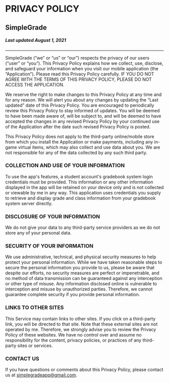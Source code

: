 # PRIVACY POLICY

## SimpleGrade
##### Last updated August 1, 2021
---

SimpleGrade (“we” or “us” or “our”) respects the privacy of our users (“user” or “you”). This Privacy Policy explains how we collect, use, disclose, and safeguard your information when you visit our mobile application (the “Application”).   Please read this Privacy Policy carefully.  IF YOU DO NOT AGREE WITH THE TERMS OF THIS PRIVACY POLICY, PLEASE DO NOT ACCESS THE APPLICATION. 

We reserve the right to make changes to this Privacy Policy at any time and for any reason.  We will alert you about any changes by updating the “Last updated” date of this Privacy Policy.  You are encouraged to periodically review this Privacy Policy to stay informed of updates. You will be deemed to have been made aware of, will be subject to, and will be deemed to have accepted the changes in any revised Privacy Policy by your continued use of the Application after the date such revised Privacy Policy is posted.  

This Privacy Policy does not apply to the third-party online/mobile store from which you install the Application or make payments, including any in-game virtual items, which may also collect and use data about you.  We are not responsible for any of the data collected by any such third party. 

### **COLLECTION AND USE OF YOUR INFORMATION**
To use the app's features, a student account's gradebook system login credentials must be provided. This information or any other information displayed in the app will be retained on your device only and is not collected or viewable by me in any way. This application uses credentials you supply to retrieve and display grade and class information from your gradebook system server directly. 

### **DISCLOSURE OF YOUR INFORMATION**
We do not give your data to any third-party service providers as we do not store any of your personal data.

### **SECURITY OF YOUR INFORMATION**
We use administrative, technical, and physical security measures to help protect your personal information.  While we have taken reasonable steps to secure the personal information you provide to us, please be aware that despite our efforts, no security measures are perfect or impenetrable, and no method of data transmission can be guaranteed against any interception or other type of misuse.  Any information disclosed online is vulnerable to interception and misuse by unauthorized parties.  Therefore, we cannot guarantee complete security if you provide personal information.
 
### **LINKS TO OTHER SITES**
This Service may contain links to other sites. If you click on a third-party link, you will be directed to that site. Note that these external sites are not operated by me. Therefore, we strongly advise you to review the Privacy Policy of these websites. We have no control over and assume no responsibility for the content, privacy policies, or practices of any third-party sites or services.

### **CONTACT US**
If you have questions or comments about this Privacy Policy, please contact us at simplegradeapp@gmail.com.
